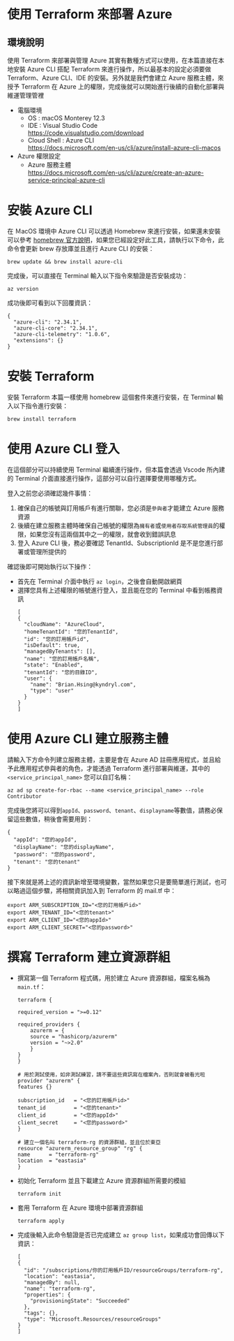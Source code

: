 # 使用 Terraform 來部署 Azure

## 環境說明

使用 Terraform 來部署與管理 Azure 其實有數種方式可以使用，在本篇直接在本地安裝 Azure CLI 搭配 Terraform 來進行操作，所以最基本的設定必須要做 Terraform、Azure CLI、IDE 的安裝。另外就是我們會建立 Azure 服務主體，來授予 Terraform 在 Azure 上的權限，完成後就可以開始進行後續的自動化部署與維運管理管裡<br>

- 電腦環境
  - OS : macOS Monterey 12.3<br>
  - IDE : Visual Studio Code<br>
    https://code.visualstudio.com/download<br>
  - Cloud Shell : Azure CLI<br>
    https://docs.microsoft.com/en-us/cli/azure/install-azure-cli-macos<br>
- Azure 權限設定<br>
  - Azure 服務主體<br>
    https://docs.microsoft.com/en-us/cli/azure/create-an-azure-service-principal-azure-cli<br>

# 安裝 Azure CLI
在 ＭacOS 環境中 Azure CLI 可以透過 Homebrew 來進行安裝，如果還未安裝可以參考 [homebrew 官方說明](https://brew.sh/)，如果您已經設定好此工具，請執行以下命令，此命令會更新 brew 存放庫並且進行 Azure CLI 的安裝：<br>
```
brew update && brew install azure-cli
```
完成後，可以直接在 Terminal 輸入以下指令來驗證是否安裝成功：<br>
```
az version
```
成功後即可看到以下回覆資訊：<br>
```
{
  "azure-cli": "2.34.1",
  "azure-cli-core": "2.34.1",
  "azure-cli-telemetry": "1.0.6",
  "extensions": {}
}
```
# 安裝 Terraform

安裝 Terraform 本篇一樣使用 homebrew 這個套件來進行安裝，在 Terminal 輸入以下指令進行安裝：<br>
```
brew install terraform
```

# 使用 Azure CLI 登入

在這個部分可以持續使用 Terminal 繼續進行操作，但本篇會透過 Vscode 所內建的 Terminal 介面直接進行操作，這部分可以自行選擇要使用哪種方式。<br>

登入之前您必須確認幾件事情：<br>
  1. 確保自己的帳號與訂用帳戶有進行關聯，您必須是`參與者`才能建立 Azure 服務資源<br>
  2. 後續在建立服務主體時確保自己帳號的權限為`擁有者`或`使用者存取系統管理員`的權限，如果您沒有這兩個其中之一的權限，就會收到錯誤訊息<br>
  3. 登入 Azure CLI 後，務必要確認 TenantId、SubscriptionId 是不是您進行部署或管理所提供的<br>

確認後即可開始執行以下操作：<br>

- 首先在 Terminal 介面中執行 `az login`，之後會自動開啟網頁<br>
- 選擇您具有上述權限的帳號進行登入，並且能在您的 Terminal 中看到帳務資訊<br>
  ```
  [
  {
    "cloudName": "AzureCloud",
    "homeTenantId": "您的TenantId",
    "id": "您的訂用帳戶id",
    "isDefault": true,
    "managedByTenants": [],
    "name": "您的訂用帳戶名稱",
    "state": "Enabled",
    "tenantId": "您的目錄ID",
    "user": {
      "name": "Brian.Hsing@kyndryl.com",
      "type": "user"
    }
  }
  ]
  ```
# 使用 Azure CLI 建立服務主體

請輸入下方命令列建立服務主體，主要是會在 Azure AD 註冊應用程式，並且給予此應用程式參與者的角色，才能透過 Terraform 進行部署與維運，其中的 `<service_principal_name>` 您可以自訂名稱：<br>
```
az ad sp create-for-rbac --name <service_principal_name> --role Contributor
```

完成後您將可以得到`appId`、`password`、`tenant`、`displayname`等數值，請務必保留這些數值，稍後會需要用到：<br>
```
{
  "appId": "您的appId",
  "displayName": "您的displayName",
  "password": "您的password",
  "tenant": "您的tenant"
}
```
接下來就是將上述的資訊新增至環境變數，當然如果您只是要簡單進行測試，也可以略過這個步驟，將相關資訊加入到 Terraform 的 mail.tf 中：<br>
```
export ARM_SUBSCRIPTION_ID="<您的訂用帳戶id>"
export ARM_TENANT_ID="<您的tenant>"
export ARM_CLIENT_ID="<您的appId>"
export ARM_CLIENT_SECRET="<您的password>"
```

# 撰寫 Terraform 建立資源群組

- 撰寫第一個 Terraform 程式碼，用於建立 Azure 資源群組，檔案名稱為 `main.tf`：<br>

    ```
    terraform {

    required_version = ">=0.12"
    
    required_providers {
        azurerm = {
        source = "hashicorp/azurerm"
        version = "~>2.0"
        }
    }
    }

    # 用於測試使用，如非測試練習，請不要這些資訊寫在檔案內，否則就會被看光啦
    provider "azurerm" {
    features {}

    subscription_id   = "<您的訂用帳戶id>"
    tenant_id         = "<您的tenant>"
    client_id         = "<您的appId>"
    client_secret     = "<您的password>"
    }

    # 建立一個名叫 terraform-rg 的資源群組，並且位於東亞
    resource "azurerm_resource_group" "rg" {
    name      = "terraform-rg"
    location  = "eastasia"
    }
    ```
- 初始化 Terraform 並且下載建立 Azure 資源群組所需要的模組<br>
  ```
  terraform init
  ```
- 套用 Terraform 在 Azure 環境中部署資源群組<br>
  ```
  terraform apply
  ```
- 完成後輸入此命令驗證是否已完成建立 `az group list`，如果成功會回傳以下資訊：<br>
  ```
  [
  {
    "id": "/subscriptions/你的訂用帳戶ID/resourceGroups/terraform-rg",
    "location": "eastasia",
    "managedBy": null,
    "name": "terraform-rg",
    "properties": {
      "provisioningState": "Succeeded"
    },
    "tags": {},
    "type": "Microsoft.Resources/resourceGroups"
  }
  ]
  ```
